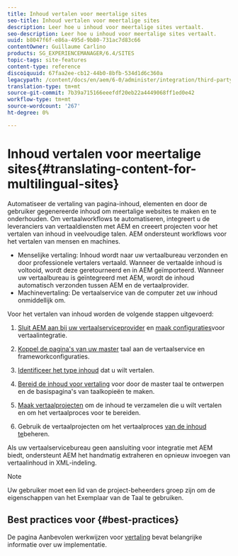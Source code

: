 ```yaml
---
title: Inhoud vertalen voor meertalige sites
seo-title: Inhoud vertalen voor meertalige sites
description: Leer hoe u inhoud voor meertalige sites vertaalt.
seo-description: Leer hoe u inhoud voor meertalige sites vertaalt.
uuid: b8047f6f-e86a-495d-9b80-731ac7d83c66
contentOwner: Guillaume Carlino
products: SG_EXPERIENCEMANAGER/6.4/SITES
topic-tags: site-features
content-type: reference
discoiquuid: 67faa2ee-cb12-44b0-8bfb-534d1d6c360a
legacypath: /content/docs/en/aem/6-0/administer/integration/third-party-services/machine-translation
translation-type: tm+mt
source-git-commit: 7b39a715166eeefdf20eb22a4449068ff1ed0e42
workflow-type: tm+mt
source-wordcount: '267'
ht-degree: 0%

---
```



# Inhoud vertalen voor meertalige sites{#translating-content-for-multilingual-sites}

Automatiseer de vertaling van pagina-inhoud, elementen en door de gebruiker gegenereerde inhoud om meertalige websites te maken en te onderhouden. Om vertaalworkflows te automatiseren, integreert u de leveranciers van vertaaldiensten met AEM en creeert projecten voor het vertalen van inhoud in veelvoudige talen. AEM ondersteunt workflows voor het vertalen van mensen en machines.

* Menselijke vertaling: Inhoud wordt naar uw vertaalbureau verzonden en door professionele vertalers vertaald. Wanneer de vertaalde inhoud is voltooid, wordt deze geretourneerd en in AEM geïmporteerd. Wanneer uw vertaalbureau is geïntegreerd met AEM, wordt de inhoud automatisch verzonden tussen AEM en de vertaalprovider.
* Machinevertaling: De vertaalservice van de computer zet uw inhoud onmiddellijk om.

Voor het vertalen van inhoud worden de volgende stappen uitgevoerd:

1. [Sluit AEM aan bij uw vertaalserviceprovider](/help/sites-administering/tc-tic.md#connecting-to-a-translation-service-provider) en [maak configuraties](/help/sites-administering/tc-tic.md)voor vertaalintegratie.

1. [Koppel de pagina&#39;s van uw master](/help/sites-administering/tc-tic.md#configuring-pages-for-translation) taal aan de vertaalservice en frameworkconfiguraties.
1. [Identificeer het type inhoud](/help/sites-administering/tc-rules.md) dat u wilt vertalen.
1. [Bereid de inhoud voor vertaling](/help/sites-administering/tc-prep.md) voor door de master taal te ontwerpen en de basispagina&#39;s van taalkopieën te maken.
1. [Maak vertaalprojecten](/help/sites-administering/tc-manage.md) om de inhoud te verzamelen die u wilt vertalen en om het vertaalproces voor te bereiden.
1. Gebruik de vertaalprojecten om het vertaalproces [van de inhoud te](/help/sites-administering/tc-manage.md)beheren.

Als uw vertaalservicebureau geen aansluiting voor integratie met AEM biedt, ondersteunt AEM het handmatig extraheren en opnieuw invoegen van vertaalinhoud in XML-indeling.

>[!NOTE]
>
>Uw gebruiker moet een lid van de project-beheerders groep zijn om de eigenschappen van het Exemplaar van de Taal te gebruiken.

## Best practices voor {#best-practices}

De pagina Aanbevolen werkwijzen voor [vertaling](/help/sites-administering/tc-bp.md) bevat belangrijke informatie over uw implementatie.
